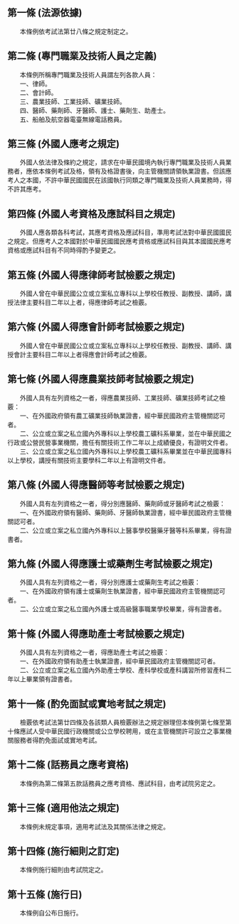 第一條 (法源依據)
-----------------
　　本條例依考試法第廿八條之規定制定之。  


第二條 (專門職業及技術人員之定義)
---------------------------------
　　本條例所稱專門職業及技術人員謂左列各款人員：  
　　一、律師。  
　　二、會計師。  
　　三、農業技師、工業技師、礦業技師。  
　　四、醫師、藥劑師、牙醫師、護士、藥劑生、助產士。  
　　五、船舶及航空器電臺無線電話務員。  


第三條 (外國人應考之規定)
-------------------------
　　外國人依法律及條約之規定，請求在中華民國境內執行專門職業及技術人員業務者，應依本條例考試及格，領有及格證書後，向主管機關請領執業證書。但該應考人之本國，不許中華民國國民在該國執行同類之專門職業及技術人員業務時，得不許其應考。  


第四條 (外國人考資格及應試科目之規定)
-------------------------------------
　　外國人應各類各科考試，其應考資格及應試科目，準用考試法對中華民國國民之規定。但應考人之本國對於中華民國國民應考資格或應試科目與其本國國民應考資格或應試科目有不同時得酌予變更之。  


第五條 (外國人得應律師考試檢覈之規定)
-------------------------------------
　　外國人曾在中華民國公立或立案私立專科以上學校任教授、副教授、講師，講授法律主要科目二年以上者，得應律師考試之檢覈。  


第六條 (外國人得應會計師考試檢覈之規定)
---------------------------------------
　　外國人曾在中華民國公立或立案私立專科以上學校任教授、副教授、講師、講授會計主要科目二年以上者得應會計師考試之檢覈。  


第七條 (外國人得應農業技師考試檢覈之規定)
-----------------------------------------
　　外國人具有左列資格之一者，得應農業技師、工業技師、礦業技師考試之檢覈：  
　　一、在外國政府領有農工礦業技師執業證書，經中華民國政府主管機關認可者。  
　　二、公立或立案之私立國內外專科以上學校農工礦科系畢業，並在中華民國之行政或公營民營事業機關，擔任有關技術工作二年以上成績優良，有證明文件者。  
　　三、公立或立案之私立國內外專科以上學校農工礦科系畢業並在中華民國專科以上學校，講授有關技術主要學科二年以上有證明文件者。  


第八條 (外國人得應醫師等考試檢覈之規定)
---------------------------------------
　　外國人具有左列資格之一者，得分別應醫師、藥劑師或牙醫師考試之檢覈：  
　　一、在外國政府領有醫師、藥劑師、牙醫師執業證書，經中華民國政府主管機關認可者。  
　　二、公立或立案之私立國內外專科以上醫事學校醫藥牙醫等科系畢業，得有證書者。  


第九條 (外國人得應護士或藥劑生考試檢覈之規定)
---------------------------------------------
　　外國人具有左列資格之一者，得分別應護士或藥劑生考試之檢覈：  
　　一、在外國政府領有護士或藥劑生執業證書，經中華民國政府主管機關認可者。  
　　二、公立或立案之私立國內外護士或高級醫事職業學校畢業，得有證書者。  


第十條 (外國人得應助產士考試檢覈之規定)
---------------------------------------
　　外國人具有左列資格之一者，得應助產士考試之檢覈：  
　　一、在外國政府領有助產士執業證書，經中華民國政府主管機關認可者。  
　　二、公立或立案之私立國內外助產士學校、產科學校或產科講習所修習產科二年以上畢業領有證書者。  


第十一條 (酌免面試或實地考試之規定)
-----------------------------------
　　檢覈依考試法第廿四條及各該類人員檢覈辦法之規定辦理但本條例第七條至第十條應試人受中華民國行政機關或公立學校聘用，或在主管機關許可設立之事業機關服務者得酌免面試或實地考試。  


第十二條 (話務員之應考資格)
---------------------------
　　本條例為第二條第五款話務員之應考資格、應試科目，由考試院另定之。  


第十三條 (適用他法之規定)
-------------------------
　　本條例未規定事項，適用考試法及其關係法律之規定。  


第十四條 (施行細則之訂定)
-------------------------
　　本條例施行細則由考試院定之。  


第十五條 (施行日)
-----------------
　　本條例自公布日施行。